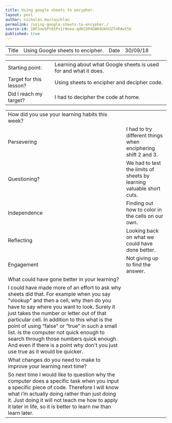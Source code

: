 ```yaml
---
title: Using google sheets to encypher.
layout: post
author: nicholas.maclauchlan
permalink: /using-google-sheets-to-encypher./
source-id: 10F3owSPt01Pv1r0nea-qdKCOP4GW69U6hUZTnRdwtSk
published: true
---
```

<table>
  <tr>
    <td>Title</td>
    <td>Using Google sheets to encipher. </td>
    <td>Date</td>
    <td>30/09/18</td>
  </tr>
</table>


<table>
  <tr>
    <td>Starting point:</td>
    <td>Learning about what Google sheets is used for and what it does.</td>
  </tr>
  <tr>
    <td>Target for this lesson?</td>
    <td>Using sheets to encipher and decipher code.</td>
  </tr>
  <tr>
    <td>Did I reach my target? </td>
    <td>I had to decipher the code at home.</td>
  </tr>
</table>


<table>
  <tr>
    <td>How did you use your learning habits this week?</td>
    <td></td>
  </tr>
  <tr>
    <td>Persevering</td>
    <td>I had to try different things when enciphering shift 2 and 3.</td>
  </tr>
  <tr>
    <td>Questioning?</td>
    <td>We had to test the limits of sheets by learning valuable short cuts.</td>
  </tr>
  <tr>
    <td>Independence</td>
    <td>Finding out how to color in the cells on our own.</td>
  </tr>
  <tr>
    <td>Reflecting</td>
    <td>Looking back on what we could have done better.</td>
  </tr>
  <tr>
    <td>Engagement</td>
    <td>Not giving up to find the answer.</td>
  </tr>
  <tr>
    <td>What could have gone better in your learning?</td>
    <td></td>
  </tr>
  <tr>
    <td>I could have made more of an effort to ask why sheets did that. For example when you say "vlookup" and then a cell, why then do you have to say where you want to look. Surely it just takes the number or letter out of that particular cell. In addition to this what is the point of using “false” or “true” in such a small list. Is the computer not quick enough to search through those numbers quick enough. And even if there is a point why don't you just use true as it would be quicker. </td>
    <td></td>
  </tr>
  <tr>
    <td>What changes do you need to make to improve your learning next time?</td>
    <td></td>
  </tr>
  <tr>
    <td>So next time I would like to question why the computer does a specific task when you input a specific piece of code. Therefore I will know what i’m actually doing rather than just doing it. Just doing it will not teach me how to apply it later in life, so it is better to learn nw than learn later.  </td>
    <td></td>
  </tr>
</table>


